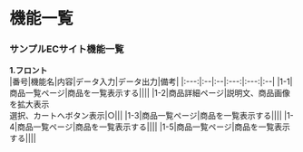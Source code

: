 # 機能一覧
### サンプルECサイト機能一覧
**1.フロント**<br>
|番号|機能名|内容|データ入力|データ出力|備考|
|:---:|:--|:--|:---:|:---:|:--|
|1-1|商品一覧ページ|商品を一覧表示する||||
|1-2|商品詳細ページ|説明文、商品画像を拡大表示<br>選択、カートへボタン表示|○|||
|1-3|商品一覧ページ|商品を一覧表示する||||
|1-4|商品一覧ページ|商品を一覧表示する||||
|1-5|商品一覧ページ|商品を一覧表示する||||
